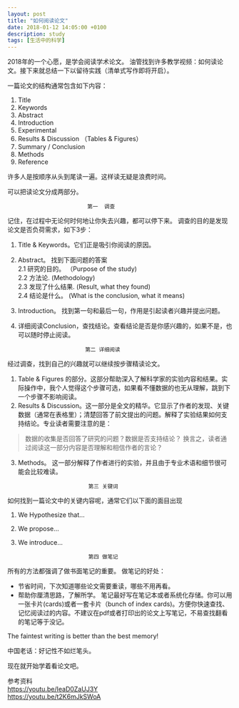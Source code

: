 ```yaml
---
layout: post
title: "如何阅读论文"
date: 2018-01-12 14:05:00 +0100
description: study
tags: [生活中的科学]
--- 
```

2018年的一个心愿，是学会阅读学术论文。
油管找到许多教学视频：如何读论文。接下来就总结一下以留待实践（清单式写作即将开启）。

一篇论文的结构通常包含如下内容：
1. Title
2. Keywords
3. Abstract
4. Introduction
5. Experimental 
6. Results & Discussion （Tables & Figures）
7. Summary / Conclusion
8. Methods
9. Reference

许多人是按顺序从头到尾读一遍。这样读无疑是浪费时间。

可以把读论文分成两部分。



                             第一  调查
    
记住，在过程中无论何时何地让你失去兴趣，都可以停下来。
调查的目的是发现论文是否负荷需求，如下3步：

1. Title & Keywords。它们正是吸引你阅读的原因。
2. Abstract。 找到下面问题的答案   
2.1 研究的目的。 （Purpose of the study)  
2.2 方法论. (Methodology)    
2.3 发现了什么结果. (Result, what they found)   
2.4 结论是什么。 (What is the conclusion, what it means)
3. Introduction。 找到第一句和最后一句，作用是引起读者兴趣并提出问题。 
4. 详细阅读Conclusion，查找结论。查看结论是否是你感兴趣的，如果不是，也可以随时停止阅读。

                            第二 详细阅读

经过调查，找到自己的兴趣就可以继续按步骤精读论文。
1. Table & Figures 的部分。这部分帮助深入了解科学家的实验内容和结果。实际操作中，我个人觉得这个步骤可选，如果看不懂数据的也无从理解，跳到下一个步骤不影响阅读。
2. Results & Discussion。这一部分是全文的精华。它显示了作者的发现、关键数据（通常在表格里）；清楚回答了前文提出的问题。解释了实验结果如何支持结论。专业读者需要注意的是：
  > 数据的收集是否回答了研究的问题？数据是否支持结论？
换言之，读者通过阅读这一部分内容是否理解和相信作者的言论？
3. Methods。 这一部分解释了作者进行的实验，并且由于专业术语和细节很可能会比较难读。

                             第三 关键词

如何找到一篇论文中的关键内容呢，通常它们以下面的面目出现
1. We Hypothesize that...
2. We propose...
3. We introduce...
 
                             第四 做笔记
                            
所有的方法都强调了做书面笔记的重要。
做笔记的好处：
- 节省时间，下次知道哪些论文需要重读，哪些不用再看。
- 帮助你厘清思路，了解所学。
笔记最好写在笔记本或者系统化存储。你可以用一张卡片(cards)或者一套卡片（bunch of index cards)。方便你快速查找、记忆阅读过的内容。不建议在pdf或者打印出的论文上写笔记，不易查找翻看的笔记等于没记。


The faintest writing is better than the best memory! 

 中国老话：好记性不如烂笔头。
 
 现在就开始学着看论文吧。
 
 参考资料  
 https://youtu.be/IeaD0ZaUJ3Y  
 https://youtu.be/t2K6mJkSWoA
